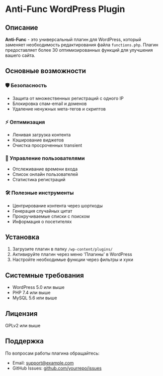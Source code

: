# Anti-Func WordPress Plugin

## Описание

**Anti-Func** - это универсальный плагин для WordPress, который заменяет необходимость редактирования файла `functions.php`. Плагин предоставляет более 30 оптимизированных функций для улучшения вашего сайта.

## Основные возможности

### 🛡️ Безопасность
- Защита от множественных регистраций с одного IP
- Блокировка спам-email и доменов
- Удаление ненужных мета-тегов и скриптов

### ⚡ Оптимизация
- Ленивая загрузка контента
- Кэширование виджетов
- Очистка просроченных transient

### 👥 Управление пользователями
- Отслеживание времени входа
- Список онлайн пользователей
- Статистика регистраций

### 🛠️ Полезные инструменты
- Центрирование контента через шорткоды
- Генерация случайных цитат
- Прокручиваемые списки с поиском
- Информация о посетителях

## Установка

1. Загрузите плагин в папку `/wp-content/plugins/`
2. Активируйте плагин через меню 'Плагины' в WordPress
3. Настройте необходимые функции через фильтры и хуки

## Системные требования

- WordPress 5.0 или выше
- PHP 7.4 или выше
- MySQL 5.6 или выше

## Лицензия

GPLv2 или выше

## Поддержка

По вопросам работы плагина обращайтесь:
- Email: support@example.com
- GitHub Issues: [github.com/yourrepo/issues](https://github.com/yourrepo/issues)